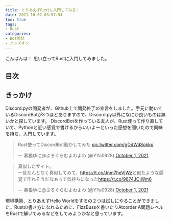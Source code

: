 ```yaml
---
title: とりあえずRustに入門してみる！
date: 2021-10-02 03:57:54
toc: true
tags: 
- Rust
categories: 
- Bot開発
- ハンズオン
---
```


こんばんは！
思い立ってRustに入門してみました。

## 目次
<!-- toc -->

<!--more-->

## きっかけ
Discord.pyの開発者が、Github上で開発終了の宣言をしました。手元に動いているDiscordBotが3つほどありますので、Discord.py以外になにか良いものは無いかと探しています。
DiscordBotを作っている友人が、Rust使って作り直していて、Pythonと近い感覚で書けるからいいよーといった感想を聞いたので興味を持ち、入門しています。

<blockquote class="twitter-tweet"><p lang="ja" dir="ltr">Rust使ってDiscordBot動かしてみた <a href="https://t.co/gDdWd8okkp">pic.twitter.com/gDdWd8okkp</a></p>&mdash; 慕狼ゆに@ぷろぐらむよわよわ (@YYa0928) <a href="https://twitter.com/YYa0928/status/1443957594897326083?ref_src=twsrc%5Etfw">October 1, 2021</a></blockquote> <script async src="https://platform.twitter.com/widgets.js" charset="utf-8"></script>

<blockquote class="twitter-tweet"><p lang="ja" dir="ltr">真似したサイト。<br>一旦なんとなく真似してみて、<a href="https://t.co/Jnm7heVjWz">https://t.co/Jnm7heVjWz</a>と似たような感覚で作れそうだなぁって気持ちになった<a href="https://t.co/9674JCIWm6">https://t.co/9674JCIWm6</a></p>&mdash; 慕狼ゆに@ぷろぐらむよわよわ (@YYa0928) <a href="https://twitter.com/YYa0928/status/1443957866549768199?ref_src=twsrc%5Etfw">October 1, 2021</a></blockquote> <script async src="https://platform.twitter.com/widgets.js" charset="utf-8"></script>

環境構築、とりあえずHello Worldをするの２つは試しにやることができました。Rustの書き方になれるために、FizzBussを書いたりAtcorder A問題レベルをRustで解いてみるなどをしてみようかなと思っています。
